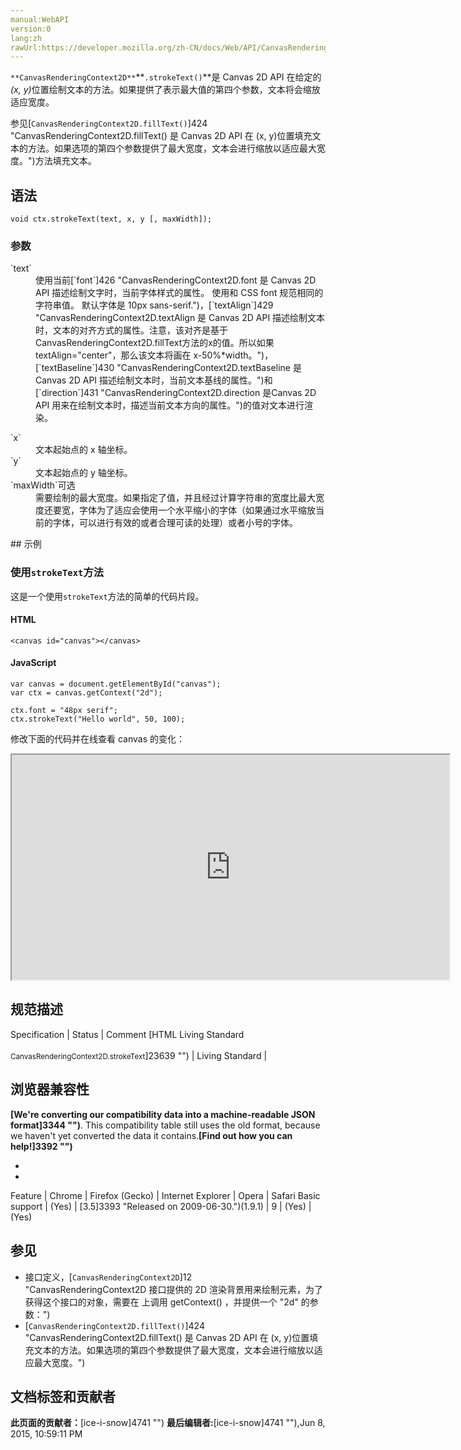 ```yaml
---
manual:WebAPI
version:0
lang:zh
rawUrl:https://developer.mozilla.org/zh-CN/docs/Web/API/CanvasRenderingContext2D/strokeText
---
```






`**CanvasRenderingContext2D**`**`.strokeText()`**是 Canvas 2D API 在给定的<em>(x, y)</em>位置绘制文本的方法。如果提供了表示最大值的第四个参数，文本将会缩放适应宽度。



参见[`CanvasRenderingContext2D.fillText()`]424 "CanvasRenderingContext2D.fillText() 是 Canvas 2D API 在 (x, y)位置填充文本的方法。如果选项的第四个参数提供了最大宽度，文本会进行缩放以适应最大宽度。")方法填充文本。


## 语法<a name="语法"></a>

```
void ctx.strokeText(text, x, y [, maxWidth]);

```

### 参数<a name="参数"></a>
<dl><dt id=''>`text`</dt><dd>使用当前[`font`]426 "CanvasRenderingContext2D.font 是 Canvas 2D API 描述绘制文字时，当前字体样式的属性。 使用和 CSS font 规范相同的字符串值。 默认字体是 10px sans-serif.")，[`textAlign`]429 "CanvasRenderingContext2D.textAlign 是 Canvas 2D API 描述绘制文本时，文本的对齐方式的属性。注意，该对齐是基于CanvasRenderingContext2D.fillText方法的x的值。所以如果textAlign="center"，那么该文本将画在 x-50%*width。")，[`textBaseline`]430 "CanvasRenderingContext2D.textBaseline 是 Canvas 2D API 描述绘制文本时，当前文本基线的属性。")和[`direction`]431 "CanvasRenderingContext2D.direction 是Canvas 2D API 用来在绘制文本时，描述当前文本方向的属性。")的值对文本进行渲染。</dd></dl><dl><dt id=''>`x`</dt><dd>文本起始点的 x 轴坐标。</dd><dt id=''>`y`</dt><dd>文本起始点的 y 轴坐标。</dd><dt id=''>`maxWidth`可选</dt><dd>需要绘制的最大宽度。如果指定了值，并且经过计算字符串的宽度比最大宽度还要宽，字体为了适应会使用一个水平缩小的字体（如果通过水平缩放当前的字体，可以进行有效的或者合理可读的处理）或者小号的字体。</dd></dl>
## 示例<a name="示例"></a>

### 使用`strokeText`方法<a name="使用_strokeText_方法"></a>


这是一个使用`strokeText`方法的简单的代码片段。


#### HTML<a name="HTML"></a>

```
<canvas id="canvas"></canvas>
```

#### JavaScript<a name="JavaScript"></a>

```
var canvas = document.getElementById("canvas");
var ctx = canvas.getContext("2d");

ctx.font = "48px serif";
ctx.strokeText("Hello world", 50, 100); 

```


修改下面的代码并在线查看 canvas 的变化：



<iframe src='https://mdn.mozillademos.org/zh-CN/docs/Web/API/CanvasRenderingContext2D/strokeText$samples/Playable_code?revision=814171' width='700' height='360'></iframe>



## 规范描述<a name="规范描述"></a>
Specification | Status | Comment 
[HTML Living Standard<br></br><small>CanvasRenderingContext2D.strokeText</small>]23639 "") | Living Standard |  


## 浏览器兼容性<a name="浏览器兼容性"></a>


**[We&#39;re converting our compatibility data into a machine-readable JSON format]3344 "")**. This compatibility table still uses the old format, because we haven&#39;t yet converted the data it contains.**[Find out how you can help!]3392 "")**


* 
* 
Feature | Chrome | Firefox (Gecko) | Internet Explorer | Opera | Safari 
Basic support | (Yes) | [3.5]3393 "Released on 2009-06-30.")(1.9.1) | 9 | (Yes) | (Yes) 




## 参见<a name="参见"></a>

* 接口定义，[`CanvasRenderingContext2D`]12 "CanvasRenderingContext2D 接口提供的 2D 渲染背景用来绘制<canvas>元素，为了获得这个接口的对象，需要在 <canvas> 上调用 getContext() ，并提供一个 "2d" 的参数：")
* [`CanvasRenderingContext2D.fillText()`]424 "CanvasRenderingContext2D.fillText() 是 Canvas 2D API 在 (x, y)位置填充文本的方法。如果选项的第四个参数提供了最大宽度，文本会进行缩放以适应最大宽度。")



## 文档标签和贡献者
**此页面的贡献者：**[ice-i-snow]4741 "")
**最后编辑者:**[ice-i-snow]4741 ""),<time>Jun 8, 2015, 10:59:11 PM</time>


